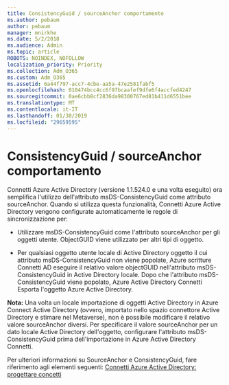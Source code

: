 ```yaml
---
title: ConsistencyGuid / sourceAnchor comportamento
ms.author: pebaum
author: pebaum
manager: mnirkhe
ms.date: 5/2/2018
ms.audience: Admin
ms.topic: article
ROBOTS: NOINDEX, NOFOLLOW
localization_priority: Priority
ms.collection: Adm_O365
ms.custom: Adm_O365
ms.assetid: 6a44f797-acc7-4cbe-aa5a-47e2581fabf5
ms.openlocfilehash: 010474bcc4cc6f97bcaafef9dfe6f4accfed4247
ms.sourcegitcommit: 0ae6cbb8cf2836da98300767ed81b411d6551bee
ms.translationtype: MT
ms.contentlocale: it-IT
ms.lasthandoff: 01/30/2019
ms.locfileid: "29659595"
---
```

# <a name="consistencyguid--sourceanchor-behavior"></a>ConsistencyGuid / sourceAnchor comportamento

Connetti Azure Active Directory (versione 1.1.524.0 e una volta eseguito) ora semplifica l'utilizzo dell'attributo msDS-ConsistencyGuid come attributo sourceAnchor. Quando si utilizza questa funzionalità, Connetti Azure Active Directory vengono configurate automaticamente le regole di sincronizzazione per:
  
- Utilizzare msDS-ConsistencyGuid come l'attributo sourceAnchor per gli oggetti utente. ObjectGUID viene utilizzato per altri tipi di oggetto.
    
- Per qualsiasi oggetto utente locale di Active Directory oggetto il cui attributo msDS-ConsistencyGuid non viene popolate, Azure scritture Connetti AD eseguire il relativo valore objectGUID nell'attributo msDS-ConsistencyGuid in Active Directory locale. Dopo che l'attributo msDS-ConsistencyGuid viene popolato, Azure Active Directory Connetti Esporta l'oggetto Azure Active Directory.
    
 **Nota:** Una volta un locale importazione di oggetti Active Directory in Azure Connect Active Directory (ovvero, importato nello spazio connettore Active Directory e stimare nel Metaverse), non è possibile modificare il relativo valore sourceAnchor diversi. Per specificare il valore sourceAnchor per un dato locale Active Directory dell'oggetto, configurare l'attributo msDS-ConsistencyGuid prima dell'importazione in Azure Active Directory Connetti. 
  
Per ulteriori informazioni su SourceAnchor e ConsistencyGuid, fare riferimento agli elementi seguenti: [Connetti Azure Active Directory: progettare concetti](https://docs.microsoft.com/azure/active-directory/connect/active-directory-aadconnect-design-concepts)
  

